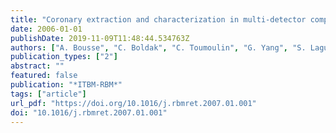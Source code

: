 ```yaml
---
title: "Coronary extraction and characterization in multi-detector computed tomography"
date: 2006-01-01
publishDate: 2019-11-09T11:48:44.534763Z
authors: ["A. Bousse", "C. Boldak", "C. Toumoulin", "G. Yang", "S. Laguitton", "D. Boulmier"]
publication_types: ["2"]
abstract: ""
featured: false
publication: "*ITBM-RBM*"
tags: ["article"]
url_pdf: "https://doi.org/10.1016/j.rbmret.2007.01.001"
doi: "10.1016/j.rbmret.2007.01.001"
---
```


